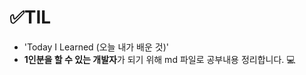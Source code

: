 # :white_check_mark:TIL

- 'Today I Learned (오늘 내가 배운 것)'
- **1인분을 할 수 있는 개발자**가 되기 위해 md 파일로 공부내용 정리합니다. :computer:

